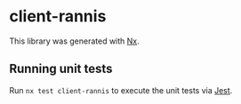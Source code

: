 # client-rannis

This library was generated with [Nx](https://nx.dev).

## Running unit tests

Run `nx test client-rannis` to execute the unit tests via [Jest](https://jestjs.io).
